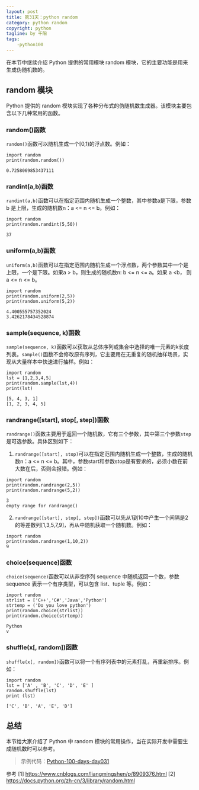 ```yaml
---
layout: post
title: 第31天：python random
category: python random
copyright: python
tagline: by 千阳
tags:
    -python100
---
```

在本节中继续介绍 Python 提供的常用模块 random 模块，它的主要功能是用来生成伪随机数的。
<!--more-->

## random 模块

Python 提供的 random 模块实现了各种分布式的伪随机数生成器。该模块主要包含以下几种常用的函数。

### random()函数

`random()`函数可以随机生成一个[0,1)的浮点数。例如：

```
import random
print(random.random())

0.7258069853437111
```

### randint(a,b)函数

`randint(a,b)`函数可以在指定范围内随机生成一个整数，其中参数a是下限，参数 b 是上限，生成的随机数n：a <= n <= b。例如：

```
import random  
print(random.randint(5,50)) 

37
```

### uniform(a,b)函数

`uniform(a,b)`函数可以在指定范围内随机生成一个浮点数，两个参数其中一个是上限，一个是下限。如果a > b，则生成的随机数n: b <= n <= a。如果 a <b， 则 a <= n <= b。

```
import random
print(random.uniform(2,5))
print(random.uniform(5,2))

4.400555757352024
3.4262178434528874
```

### sample(sequence, k)函数

`sample(sequence, k)`函数可以获取从总体序列或集合中选择的唯一元素的k长度列表。`sample()`函数不会修改原有序列，它主要用在无重复的随机抽样场景，实现从大量样本中快速进行抽样。例如：

```
import random   
lst = [1,2,3,4,5]  
print(random.sample(lst,4))  
print(lst) 

[5, 4, 3, 1]
[1, 2, 3, 4, 5]
```

### randrange([start], stop[, step])函数

 `randrange()`函数主要用于返回一个随机数，它有三个参数，其中第三个参数`step`是可选参数。具体区别如下：

1. `randrange([start], stop)`可以在指定范围内随机生成一个整数，生成的随机数n：a <= n <= b。其中，参数start和参数stop是有要求的，必须小数在前大数在后，否则会报错。例如：

```
import random
print(random.randrange(2,5))
print(random.randrange(5,2))

3
empty range for randrange()
```

2. `randrange([start], stop[, step])`函数可以先从1到10中产生一个间隔是2的等差数列[1,3,5,7,9]，再从中随机获取一个随机数。例如：

```
import random
print(random.randrange(1,10,2))
9
```

### choice(sequence)函数

`choice(sequence)`函数可以从非空序列 sequence 中随机返回一个数，参数 sequence 表示一个有序类型，可以包含 list、tuple 等。例如：

```
import random  
strlist = ['C++','C#','Java','Python']  
strtemp = ('Do you love python')  
print(random.choice(strlist))
print(random.choice(strtemp))  

Python
v
```

### shuffle(x[, random])函数

`shuffle(x[, random])`函数可以将一个有序列表中的元素打乱，再重新排序。例如：

```
import random
lst = ['A' , 'B', 'C', 'D', 'E' ]
random.shuffle(lst)  
print (lst)  

['C', 'B', 'A', 'E', 'D']
```

## 总结

本节给大家介绍了 Python 中 random 模块的常用操作，当在实际开发中需要生成随机数时可以参考。

> 示例代码：[Python-100-days-day031](https://github.com/JustDoPython/python-100-day/tree/master/day-031)

参考
[1] https://www.cnblogs.com/liangmingshen/p/8909376.html
[2] https://docs.python.org/zh-cn/3/library/random.html